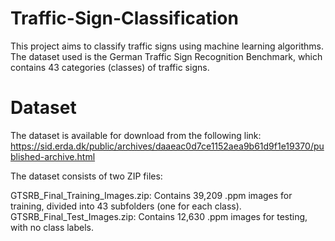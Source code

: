 # Traffic-Sign-Classification

This project aims to classify traffic signs using machine learning algorithms. The dataset used is the German Traffic Sign Recognition Benchmark, which contains 43 categories (classes) of traffic signs.

# Dataset
The dataset is available for download from the following link: https://sid.erda.dk/public/archives/daaeac0d7ce1152aea9b61d9f1e19370/published-archive.html

The dataset consists of two ZIP files:

GTSRB_Final_Training_Images.zip: Contains 39,209 .ppm images for training, divided into 43 subfolders (one for each class).
GTSRB_Final_Test_Images.zip: Contains 12,630 .ppm images for testing, with no class labels.
